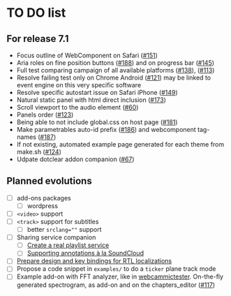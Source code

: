 TO DO list
==========

For release 7.1
---------------

 - Focus outline of WebComponent on Safari ([#151](#151))
 - Aria roles on fine position buttons ([#188](#188)) and on progress bar ([#145](#145))
 - Full test comparing campaign of all available platforms ([#138](#138)), ([#113](#113))
 - Resolve failing test only on Chrome Android ([#121](#121)) may be linked to event engine on this very specific software
 - Resolve specific autostart issue on Safari iPhone ([#149](#149))
 - Natural static panel with html direct inclusion ([#173](#173))
 - Scroll viewport to the audio element ([#60](#60))
 - Panels order ([#123](#123))
 - Being able to not include global.css on host page ([#181](#181))
 - Make parametrables auto-id prefix ([#186](#186)) and webcomponent tag-names ([#187](#187))
 - If not existing, automated example page generated for each theme from make.sh ([#124](#124))
 - Udpate dotclear addon companion ([#67](#67))

Planned evolutions
------------------

- [ ] add-ons packages
    - [ ] wordpress
- [ ] `<video>` support
- [ ] `<track>` support for subtitles
	- [ ] better `srclang=""` support
- [ ] Sharing service companion
    - [ ] [Create a real playlist service](https://github.com/dascritch/cpu-audio/issues/8)
    - [ ] [Supporting annotations à la SoundCloud](https://github.com/dascritch/cpu-audio/issues/10)
- [ ] [Prepare design and key bindings for RTL localizations](https://github.com/dascritch/cpu-audio/issues/26)
- [ ] Propose a code snippet in `examples/` to do a `ticker` plane track mode
- [ ] Example add-on with FFT analyzer, like in [webcammictester](https://webcammictest.com/check-mic.html). On-the-fly generated spectrogram, as add-on and on the chapters_editor ([#117](#117))
